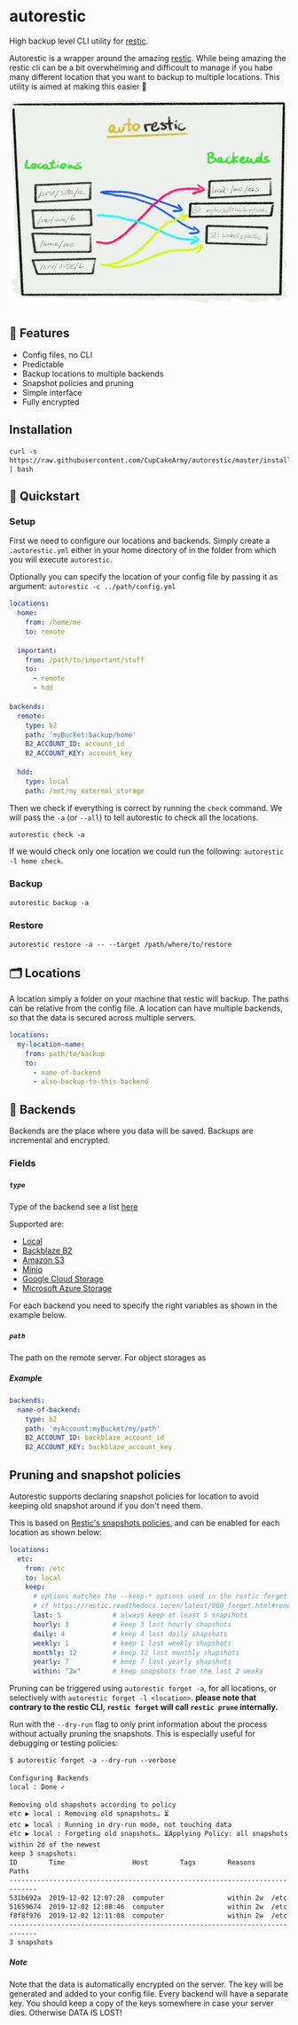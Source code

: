 # autorestic
High backup level CLI utility for [restic](https://restic.net/).

Autorestic is a wrapper around the amazing [restic](https://restic.net/). While being amazing the restic cli can be a bit overwhelming and difficoult to manage if you habe many different location that you want to backup to multiple locations. This utility is aimed at making this easier 🙂

![Sketch](./docs/Sketch.png)

## 🌈 Features

- Config files, no CLI
- Predictable
- Backup locations to multiple backends
- Snapshot policies and pruning
- Simple interface
- Fully encrypted

## Installation

```
curl -s https://raw.githubusercontent.com/CupCakeArmy/autorestic/master/install.sh | bash
```

## 🚀 Quickstart

### Setup

First we need to configure our locations and backends. Simply create a `.autorestic.yml` either in your home directory of in the folder from which you will execute `autorestic`.

Optionally you can specify the location of your config file by passing it as argument: `autorestic -c ../path/config.yml`

```yaml
locations:
  home:
    from: /home/me
    to: remote

  important:
    from: /path/to/important/stuff
    to:
      - remote
      - hdd

backends:
  remote:
    type: b2
    path: 'myBucket:backup/home'
    B2_ACCOUNT_ID: account_id
    B2_ACCOUNT_KEY: account_key

  hdd:
    type: local
    path: /mnt/my_external_storage
```

Then we check if everything is correct by running the `check` command. We will pass the `-a` (or `--all`) to tell autorestic to check all the locations.

```
autorestic check -a
```

If we would check only one location we could run the following: `autorestic -l home check`.

### Backup

```
autorestic backup -a
```

### Restore

```
autorestic restore -a -- --target /path/where/to/restore
```


## 🗂 Locations

A location simply a folder on your machine that restic will backup. The paths can be relative from the config file. A location can have multiple backends, so that the data is secured across multiple servers.

```yaml
locations:
  my-location-name:
    from: path/to/backup
    to:
      - name-of-backend
      - also-backup-to-this-backend
```

## 💽 Backends

Backends are the place where you data will be saved. Backups are incremental and encrypted.

### Fields

##### `type`

Type of the backend see a list [here](https://restic.readthedocs.io/en/stable/030_preparing_a_new_repo.html)

Supported are:
- [Local](https://restic.readthedocs.io/en/stable/030_preparing_a_new_repo.html#local)
- [Backblaze B2](https://restic.readthedocs.io/en/stable/030_preparing_a_new_repo.html#backblaze-b2)
- [Amazon S3](https://restic.readthedocs.io/en/stable/030_preparing_a_new_repo.html#amazon-s3)
- [Minio](https://restic.readthedocs.io/en/stable/030_preparing_a_new_repo.html#minio-server)
- [Google Cloud Storage](https://restic.readthedocs.io/en/stable/030_preparing_a_new_repo.html#google-cloud-storage)
- [Microsoft Azure Storage](https://restic.readthedocs.io/en/stable/030_preparing_a_new_repo.html#microsoft-azure-blob-storage)

For each backend you need to specify the right variables as shown in the example below.

##### `path`

The path on the remote server.
For object storages as

##### Example

```yaml
backends:
  name-of-backend:
    type: b2
    path: 'myAccount:myBucket/my/path'
    B2_ACCOUNT_ID: backblaze_account_id
    B2_ACCOUNT_KEY: backblaze_account_key
```

## Pruning and snapshot policies

Autorestic supports declaring snapshot policies for location to avoid keeping old snapshot around if you don't need them.

This is based on [Restic's snapshots policies](https://restic.readthedocs.io/en/latest/060_forget.html#removing-snapshots-according-to-a-policy), and can be enabled for each location as shown below:

```yaml
locations:
  etc:
    from: /etc
    to: local
    keep:
      # options matches the --keep-* options used in the restic forget CLI
      # cf https://restic.readthedocs.io/en/latest/060_forget.html#removing-snapshots-according-to-a-policy
      last: 5             # always keep at least 5 snapshots
      hourly: 3           # keep 3 last hourly shapshots
      daily: 4            # keep 4 last daily shapshots
      weekly: 1           # keep 1 last weekly shapshots
      monthly: 12         # keep 12 last monthly shapshots
      yearly: 7           # keep 7 last yearly shapshots
      within: "2w"        # keep snapshots from the last 2 weeks
```

Pruning can be triggered using `autorestic forget -a`, for all locations, or selectively with `autorestic forget -l <location>`. **please note that contrary to the restic CLI, `restic forget` will call `restic prune` internally.**



Run with the `--dry-run` flag to only print information about the process without actually pruning the snapshots. This is especially useful for debugging or testing policies:

```
$ autorestic forget -a --dry-run --verbose

Configuring Backends
local : Done ✓

Removing old shapshots according to policy
etc ▶ local : Removing old spnapshots… ⏳
etc ▶ local : Running in dry-run mode, not touching data
etc ▶ local : Forgeting old snapshots… ⏳Applying Policy: all snapshots within 2d of the newest
keep 3 snapshots:
ID        Time                 Host        Tags        Reasons    Paths
-----------------------------------------------------------------------------
531b692a  2019-12-02 12:07:28  computer                within 2w  /etc
51659674  2019-12-02 12:08:46  computer                within 2w  /etc
f8f8f976  2019-12-02 12:11:08  computer                within 2w  /etc
-----------------------------------------------------------------------------
3 snapshots
```

##### Note

Note that the data is automatically encrypted on the server. The key will be generated and added to your config file. Every backend will have a separate key. You should keep a copy of the keys somewhere in case your server dies. Otherwise DATA IS LOST!
